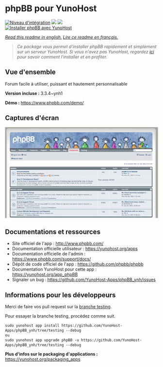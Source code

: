 # phpBB pour YunoHost

[![Niveau d'intégration](https://dash.yunohost.org/integration/phpBB.svg)](https://dash.yunohost.org/appci/app/phpBB) ![](https://ci-apps.yunohost.org/ci/badges/phpBB.status.svg) ![](https://ci-apps.yunohost.org/ci/badges/phpBB.maintain.svg)  
[![Installer phpBB avec YunoHost](https://install-app.yunohost.org/install-with-yunohost.svg)](https://install-app.yunohost.org/?app=phpBB)

*[Read this readme in english.](./README.md)*
*[Lire ce readme en français.](./README_fr.md)*

> *Ce package vous permet d'installer phpBB rapidement et simplement sur un serveur YunoHost.
Si vous n'avez pas YunoHost, regardez [ici](https://yunohost.org/#/install) pour savoir comment l'installer et en profiter.*

## Vue d'ensemble

Forum facile à utiliser, puissant et hautement personnalisable

**Version incluse :** 3.3.4~ynh1

**Démo :** https://www.phpbb.com/demo/

## Captures d'écran

![](./doc/screenshots/screenshot.png)

## Documentations et ressources

* Site officiel de l'app : http://www.phpbb.com/
* Documentation officielle utilisateur : https://yunohost.org/apps
* Documentation officielle de l'admin : https://www.phpbb.com/support/docs/
* Dépôt de code officiel de l'app : https://github.com/phpbb/phpbb
* Documentation YunoHost pour cette app : https://yunohost.org/app_phpBB
* Signaler un bug : https://github.com/YunoHost-Apps/phpBB_ynh/issues

## Informations pour les développeurs

Merci de faire vos pull request sur la [branche testing](https://github.com/YunoHost-Apps/phpBB_ynh/tree/testing).

Pour essayer la branche testing, procédez comme suit.
```
sudo yunohost app install https://github.com/YunoHost-Apps/phpBB_ynh/tree/testing --debug
ou
sudo yunohost app upgrade phpBB -u https://github.com/YunoHost-Apps/phpBB_ynh/tree/testing --debug
```

**Plus d'infos sur le packaging d'applications :** https://yunohost.org/packaging_apps